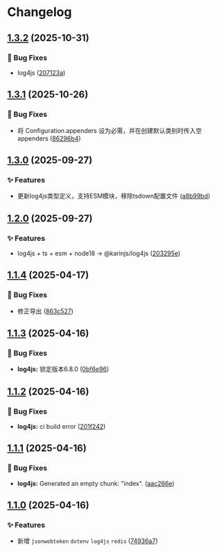 # Changelog

## [1.3.2](https://github.com/KarinJS/esmify/compare/log4js-v1.3.1...log4js-v1.3.2) (2025-10-31)


### 🐛 Bug Fixes

* log4js ([207123a](https://github.com/KarinJS/esmify/commit/207123ae2a67486ed9598011ac5631935eace966))

## [1.3.1](https://github.com/KarinJS/esmify/compare/log4js-v1.3.0...log4js-v1.3.1) (2025-10-26)


### 🐛 Bug Fixes

* 将 Configuration.appenders 设为必需，并在创建默认类别时传入空 appenders ([86296b4](https://github.com/KarinJS/esmify/commit/86296b4f25e38b1fd1b7699262bef0f43021d054))

## [1.3.0](https://github.com/KarinJS/esmify/compare/log4js-v1.2.0...log4js-v1.3.0) (2025-09-27)


### ✨ Features

* 更新log4js类型定义，支持ESM模块，移除tsdown配置文件 ([a8b99bd](https://github.com/KarinJS/esmify/commit/a8b99bd6540845cbaa5a16f1120688532212e842))

## [1.2.0](https://github.com/KarinJS/esmify/compare/log4js-v1.1.4...log4js-v1.2.0) (2025-09-27)


### ✨ Features

* log4js + ts + esm + node18 -&gt; @karinjs/log4js ([203295e](https://github.com/KarinJS/esmify/commit/203295e02044c06cb42eccf6b27dba72a78db447))

## [1.1.4](https://github.com/KarinJS/esmify/compare/log4js-v1.1.3...log4js-v1.1.4) (2025-04-17)


### 🐛 Bug Fixes

* 修正导出 ([863c527](https://github.com/KarinJS/esmify/commit/863c5277ce43452de4f98214b9d25df28ea121b6))

## [1.1.3](https://github.com/KarinJS/esmify/compare/log4js-v1.1.2...log4js-v1.1.3) (2025-04-16)


### 🐛 Bug Fixes

* **log4js:** 锁定版本6.8.0 ([0bf6e96](https://github.com/KarinJS/esmify/commit/0bf6e96798d3b9cf399599bdf4696c88ba996408))

## [1.1.2](https://github.com/KarinJS/esmify/compare/log4js-v1.1.1...log4js-v1.1.2) (2025-04-16)


### 🐛 Bug Fixes

* **log4js:** ci build error ([201f242](https://github.com/KarinJS/esmify/commit/201f24213fbbf36f5afe367ec20b16c0c7b6c5b0))

## [1.1.1](https://github.com/KarinJS/esmify/compare/log4js-v1.1.0...log4js-v1.1.1) (2025-04-16)


### 🐛 Bug Fixes

* **log4js:** Generated an empty chunk: "index". ([aac266e](https://github.com/KarinJS/esmify/commit/aac266e7fc89dc70b1a59fa39cc816e972e46cf9))

## [1.1.0](https://github.com/KarinJS/esmify/compare/log4js-v1.0.0...log4js-v1.1.0) (2025-04-16)


### ✨ Features

* 新增 `jsonwebtoken` `dotenv`  `log4js` `redis` ([74936a7](https://github.com/KarinJS/esmify/commit/74936a743a329d2c21b504ca37090c21d7bfcb7f))
